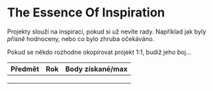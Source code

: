 # The Essence Of Inspiration

Projekty slouží na inspiraci, pokud si už nevíte rady. Například jak byly _přísně_ hodnoceny, nebo co bylo zhruba očekáváno.

Pokud se někdo rozhodne okopírovat projekt 1:1, budiž jeho boj...

|Předmět|Rok |Body získané/max|
|--:    |--: |             --:|
|       |    |                |
|       |    |                |
|       |    |                |